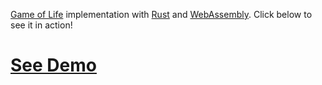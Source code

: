 [Game of Life](https://en.wikipedia.org/wiki/Conway%27s_Game_of_Life") implementation with [Rust](https://www.rust-lang.org/) and [WebAssembly](https://webassembly.org/). Click below to see it in action!

# [See Demo](https://al-jshen.github.io/wasm-gol/docs/)
